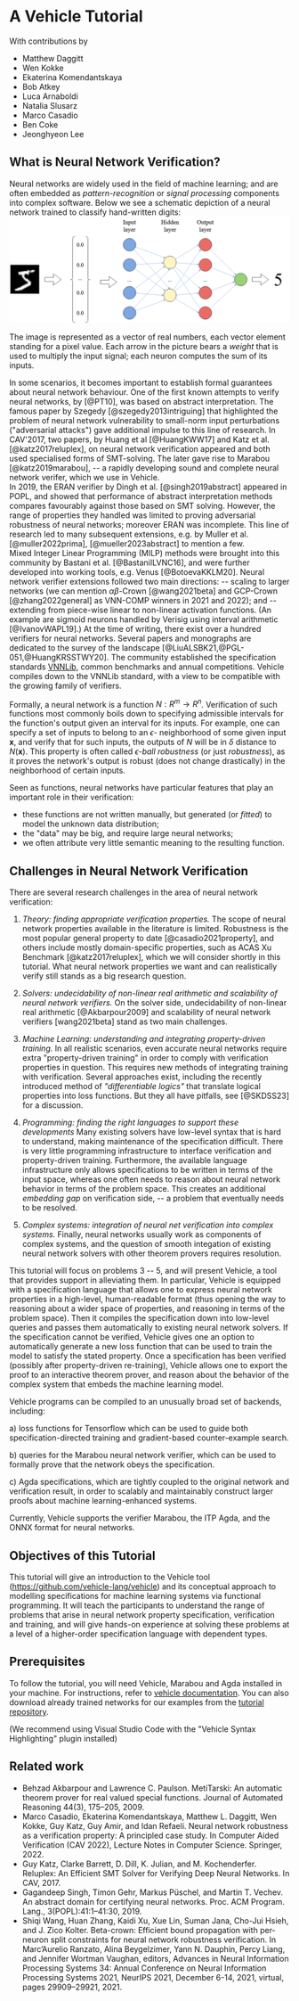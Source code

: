 # A Vehicle Tutorial

With contributions by

- Matthew Daggitt
- Wen Kokke
- Ekaterina Komendantskaya
- Bob Atkey
- Luca Arnaboldi
- Natalia Slusarz
- Marco Casadio
- Ben Coke
- Jeonghyeon Lee

## What is Neural Network Verification?

Neural networks are widely used in the field of machine learning; and are often embedded as *pattern-recognition* or *signal processing* components into complex software. Below we see a schematic depiction of a neural network trained to classify hand-written digits:
![Neural Network](images/mnist_classification.png)

The image is represented as a vector of real numbers, each vector element standing for a pixel value. Each arrow in the picture bears a *weight* that is used to multiply the input signal; each neuron computes the sum of its inputs.

In some scenarios, it becomes important to establish formal guarantees about neural network behaviour. One of the first known attempts to verify neural networks, by [@PT10], was based on abstract interpretation.
 The famous paper by Szegedy [@szegedy2013intriguing] that 
highlighted the problem of neural network vulnerability to small-norm input perturbations ("adversarial attacks") gave additional impulse to this line of research. In CAV'2017, two papers, by Huang et al [@HuangKWW17] and
Katz et al. [@katz2017reluplex], on neural network verification appeared and both used specialised  forms of SMT-solving. The later gave rise
to Marabou [@katz2019marabou], -- a rapidly developing sound and complete neural network verifer, which we use in Vehicle.  
In 2019, the ERAN verifier by Dingh et al. [@singh2019abstract] appeared in POPL, and showed that performance of abstract interpretation methods 
compares favourably against those based on SMT solving. However, the range of properties 
they handled was limited to proving adversarial robustness of neural networks; moreover
 ERAN was incomplete.
This line of research led to many subsequent extensions, e.g. by Muller et al. [@muller2022prima], [@mueller2023abstract] to mention a few.  
Mixed Integer Linear Programming (MILP) methods were brought into this community by Bastani et al. [@BastaniILVNC16], and were further developed into working tools, e.g. Venus [@BotoevaKKLM20]. Neural network verifier extensions followed two main directions: 
-- scaling to larger networks (we can mention $\alpha\beta$-Crown [@wang2021beta] and GCP-Crown [@zhang2022general]
as VNN-COMP winners in 2021 and 2022); 
and -- extending from piece-wise linear to non-linear activation functions. (An example are sigmoid neurons handled by Verisig using interval arithmetic [@IvanovWAPL19].) At the time of writing, there exist over a hundred verifiers 
for neural networks.
Several papers and monographs are dedicated to the survey of the landscape [@LiuALSBK21,@PGL-051,@HuangKRSSTWY20]. The community established the specification standards [VNNLib](https://www.vnnlib.org/), common benchmarks and annual competitions.
Vehicle compiles down to the VNNLib standard, with a view to be compatible with the growing family of verifiers.  

Formally, a neural network is a function $N : R^m \rightarrow R^n$. Verification of such functions most commonly boils down to specifying admissible intervals for the function's output given an interval for its inputs. For example, one can specify a set of inputs to belong to an $\epsilon$- neighborhood of some given input $\mathbf{x}$, and verify that for such inputs, the outputs of $N$ will be in $\delta$ distance to $N(\mathbf{x})$. This property is often called $\epsilon$*-ball robustness* (or just *robustness*), as it proves the network's output is robust (does not change drastically) in the neighborhood of certain inputs.

Seen as functions, neural networks have particular features that play an important role in their verification:

- these functions are not written manually, but generated (or *fitted*) to model the unknown data distribution;
- the "data" may be big, and require large neural networks;
- we often attribute very little semantic meaning to the resulting function.

## Challenges in Neural Network Verification

There are several research challenges in the area of neural network verification:

1. *Theory: finding appropriate verification properties.* The scope of neural network properties available in the literature is limited. Robustness is the most popular general property to date [@casadio2021property], and others include mostly domain-specific properties, such as ACAS Xu Benchmark [@katz2017reluplex], which we will consider shortly in this tutorial. What neural network properties we want and can realistically verify still stands as a big research question. 

2. *Solvers: undecidability of non-linear real arithmetic and scalability of neural network verifiers.* On the solver side, undecidability of non-linear real arithmetic [@Akbarpour2009] and scalability of neural network verifiers [wang2021beta] stand as two main challenges.

3. *Machine Learning: understanding and integrating property-driven training.* In all realistic scenarios, even accurate neural networks require extra "property-driven training" in order to comply with verification properties in question. This requires new methods of integrating training with verification. Several approaches exist, including the recently introduced method of _"differentiable logics"_ that translate logical properties into loss functions. But they all have pitfalls, see [@SKDSS23] for a discussion.

4. *Programming: finding the right languages to support these developments* Many existing solvers have low-level syntax that is hard to understand, making maintenance of the specification difficult. There is very little programming infrastructure to interface verification and property-driven training. Furthermore, the available language infrastructure only allows specifications to be written in terms of the input space, whereas one often needs to reason about neural network behavior in terms of the problem space. This creates an additional _embedding gap_ on verification side, -- a problem that eventually needs to be resolved.

5. *Complex systems: integration of neural net verification into complex systems.* Finally, neural networks usually work as components of complex systems, and the question of smooth integation of existing neural network solvers with other theorem provers requires resolution.

This tutorial will focus on problems 3 -- 5, and will present Vehicle, a tool that provides support in alleviating them. In particular,  Vehicle is equipped with a specification language that allows one to express neural network properties in a high-level, human-readable format (thus opening the way to reasoning about a wider space of properties, and reasoning in terms of the problem space). Then it compiles the specification down into low-level queries and passes them automatically to existing neural network solvers. If the specification cannot be verified, Vehicle gives one an option to automatically generate a new loss function that can be used to train the model to satisfy the stated property. Once a specification has been verified (possibly after property-driven re-training), Vehicle allows one to export the proof to an interactive theorem prover, and reason about the behavior of the complex system that embeds the machine learning model.

Vehicle programs can be compiled to an unusually broad set of backends,
including:

 a) loss functions for Tensorflow which can be used to guide
 both specification-directed training and gradient-based counter-example
 search.

 b) queries for the Marabou neural network verifier, which
 can be used to formally prove that the network obeys the specification.

 c) Agda specifications, which are tightly coupled to the original network
 and verification result, in order to scalably and maintainably construct
 larger proofs about machine learning-enhanced systems.

Currently, Vehicle supports the verifier Marabou, the ITP Agda, and the ONNX format for neural networks.

## Objectives of this Tutorial

This tutorial will give an introduction to the Vehicle tool
(<https://github.com/vehicle-lang/vehicle>) and its conceptual approach
to modelling specifications for machine learning systems via functional
programming. It will teach the participants to understand the
range of problems that arise in neural network property specification,
verification and training, and will give hands-on experience at
solving these problems at a level of a higher-order specification
language with dependent types.

## Prerequisites

To follow the tutorial, you will need Vehicle, Marabou and Agda installed in your machine.
For instructions, refer to [vehicle documentation](https://vehicle-lang.readthedocs.io/en/latest/installation.html).
You can also download already trained networks for our examples from the [tutorial repository](https://github.com/vehicle-lang/vehicle-tutorial).

(We recommend using Visual Studio Code with the "Vehicle Syntax Highlighting" plugin installed)

## Related work

- Behzad Akbarpour and Lawrence C. Paulson. MetiTarski: An automatic theorem prover for real valued special functions. Journal of Automated Reasoning 44(3), 175–205, 2009.
- Marco Casadio, Ekaterina Komendantskaya, Matthew L. Daggitt, Wen Kokke, Guy Katz, Guy Amir, and Idan Refaeli. Neural network robustness as a verification property: A principled case study. In Computer Aided Verification (CAV 2022), Lecture Notes in Computer Science. Springer, 2022.
- Guy Katz, Clarke Barrett, D. Dill, K. Julian, and M. Kochenderfer. Reluplex: An Efficient SMT Solver for Verifying Deep Neural Networks. In CAV, 2017.
- Gagandeep Singh, Timon Gehr, Markus Püschel, and Martin T. Vechev. An abstract domain for certifying neural networks. Proc. ACM Program. Lang., 3(POPL):41:1–41:30, 2019.
- Shiqi Wang, Huan Zhang, Kaidi Xu, Xue Lin, Suman Jana, Cho-Jui Hsieh, and J. Zico Kolter. Beta-crown: Efficient bound propagation with per-neuron split constraints for neural network robustness verification. In Marc’Aurelio Ranzato, Alina Beygelzimer, Yann N. Dauphin, Percy Liang, and Jennifer Wortman Vaughan, editors, Advances in Neural Information Processing Systems 34: Annual Conference on Neural Information Processing
Systems 2021, NeurIPS 2021, December 6-14, 2021, virtual, pages 29909–29921, 2021.
